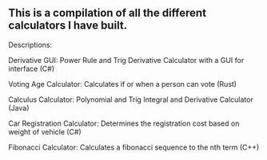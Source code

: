 This is a compilation of all the different calculators I have built.
----------------------------------------------------------------------

Descriptions:

Derivative GUI:  Power Rule and Trig Derivative Calculator with a GUI for interface (C#)

Voting Age Calculator:  Calculates if or when a person can vote (Rust)

Calculus Calculator:  Polynomial and Trig Integral and Derivative Calculator  (Java)

Car Registration Calculator:  Determines the registration cost based on weight of vehicle (C#)

Fibonacci Calculator:  Calculates a fibonacci sequence to the nth term (C++)
